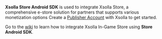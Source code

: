 **Xsolla Store Android SDK** is used to integrate Xsolla Store, a comprehensive e-store solution for partners that supports various monetization options Create a  [Publisher Account](https://publisher.xsolla.com/signup?store_type=sdk) with Xsolla to get started.

Go to the [wiki](https://github.com/xsolla/store-android-sdk/wiki/Xsolla-Login-Android-SDK) to learn how to integrate Xsolla In-Game Store using **Store Android SDK**.